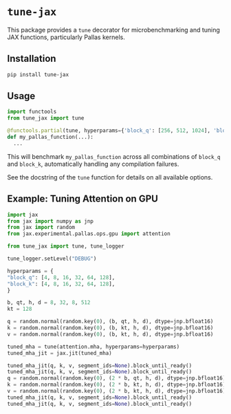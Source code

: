 # `tune-jax`

This package provides a `tune` decorator for microbenchmarking and tuning JAX functions, particularly Pallas kernels.

## Installation

```bash
pip install tune-jax
```

## Usage

```python
import functools
from tune_jax import tune

@functools.partial(tune, hyperparams={'block_q': [256, 512, 1024], 'block_k': [8, 16]})
def my_pallas_function(...):
  ...
```

This will benchmark `my_pallas_function` across all combinations of `block_q` and `block_k`, automatically handling any compilation failures. 

See the docstring of the `tune` function for details on all available options.

## Example: Tuning Attention on GPU

```python
import jax
from jax import numpy as jnp
from jax import random
from jax.experimental.pallas.ops.gpu import attention

from tune_jax import tune, tune_logger

tune_logger.setLevel("DEBUG")

hyperparams = {
"block_q": [4, 8, 16, 32, 64, 128],
"block_k": [4, 8, 16, 32, 64, 128],
}

b, qt, h, d = 8, 32, 8, 512
kt = 128

q = random.normal(random.key(0), (b, qt, h, d), dtype=jnp.bfloat16)
k = random.normal(random.key(0), (b, kt, h, d), dtype=jnp.bfloat16)
v = random.normal(random.key(0), (b, kt, h, d), dtype=jnp.bfloat16)

tuned_mha = tune(attention.mha, hyperparams=hyperparams)
tuned_mha_jit = jax.jit(tuned_mha)

tuned_mha_jit(q, k, v, segment_ids=None).block_until_ready()
tuned_mha_jit(q, k, v, segment_ids=None).block_until_ready()
q = random.normal(random.key(0), (2 * b, qt, h, d), dtype=jnp.bfloat16)
k = random.normal(random.key(0), (2 * b, kt, h, d), dtype=jnp.bfloat16)
v = random.normal(random.key(0), (2 * b, kt, h, d), dtype=jnp.bfloat16)
tuned_mha_jit(q, k, v, segment_ids=None).block_until_ready()
tuned_mha_jit(q, k, v, segment_ids=None).block_until_ready()
```